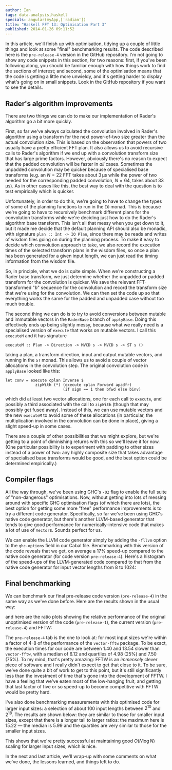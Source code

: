 ```yaml
---
author: Ian
tags: data-analysis,haskell
specials: angular(myApp,['radian'])
title: "Haskell FFT 13: Optimisation Part 3"
published: 2014-01-26 09:11:52
---
```


In this article, we'll finish up with optimisation, tidying up a
couple of little things and look at some "final" benchmarking results.
The code described here is the `pre-release-4` version in the GitHub
repository.  I'm not going to show any code snippets in this section,
for two reasons: first, if you've been following along, you should be
familiar enough with how things work to find the sections of interest;
and second, some of the optimisation means that the code is getting a
little more unwieldy, and it's getting harder to display what's going
on in small snippets.  Look in the GitHub repository if you want to
see the details.

<!--MORE-->

## Rader's algorithm improvements

There are two things we can do to make our implementation of Rader's
algorithm go a bit more quickly.

First, so far we've always calculated the convolution involved in
Rader's algorithm using a transform for the next power-of-two size
greater than the actual convolution size.  This is based on the
observation that powers of two usually have a pretty efficient FFT
plan.  It also allows us to avoid recursive calls to Rader's algorithm
if we end up with a convolution transform size that has large prime
factors.  However, obviously there's no reason to expect that the
padded convolution will be faster in *all* cases.  Sometimes the
unpadded convolution may be quicker because of specialised base
transforms (e.g. an $N=22$ FFT takes about 3&thinsp;&mu;s while the
power of two needed for the corresponding padded convolution, $N=64$,
takes about 33&thinsp;&mu;s).  As in other cases like this, the best
way to deal with the question is to test empirically which is quicker.

Unfortunately, in order to do this, we're going to have to change the
types of some of the planning functions to run in the `IO` monad.
This is because we're going to have to recursively benchmark different
plans for the convolution transforms while we're deciding just how to
do the Rader's algorithm base transform.  This isn't all that messy
when you get down to it, but it made me decide that the default
planning API should also be monadic, with signature `plan :: Int -> IO
Plan`, since there may be reads and writes of wisdom files going on
during the planning process.  To make it easy to decide which
convolution approach to take, we also record the execution times of
the selected transform plans in the wisdom files, so once a plan has
been generated for a given input length, we can just read the timing
information from the wisdom file.

So, in principle, what we do is quite simple.  When we're constructing
a Rader base transform, we just determine whether the unpadded or
padded transform for the convolution is quicker.  We save the relevant
FFT-transformed "$b$" sequence for the convolution and record the
transform size that we're using for the convolution.  We can then set
the code up so that everything works the same for the padded and
unpadded case without too much trouble.

The second thing we can do is to try to avoid conversions between
mutable and immutable vectors in the `RaderBase` branch of
`applyBase`.  Doing this effectively ends up being slightly messy,
because what we really need is a specialised version of `execute` that
works on mutable vectors.  I call this `executeM` and it has signature

~~~~ {.haskell}
executeM :: Plan -> Direction -> MVCD s -> MVCD s -> ST s ()
~~~~

taking a plan, a transform direction, input and output mutable
vectors, and running in the `ST` monad.  This allows us to avoid a
couple of vector allocations in the convolution step.  The original
convolution code in `applyBase` looked like this:

~~~~ {.haskell}
let conv = execute cplan Inverse $
             zipWith (*) (execute cplan Forward apadfr)
                         (if sign == 1 then bfwd else binv)
~~~~

which did at least two vector allocations, one for each call to
`execute`, and possibly a third associated with the call to `zipWith`
(though that may possibly get fused away).  Instead of this, we can
use mutable vectors and the new `executeM` to avoid some of these
allocations (in particular, the multiplication involved in the
convolution can be done in place), giving a slight speed-up in some
cases.

There are a couple of other possibilities that we might explore, but
we're getting to a point of diminishing returns with this so we'll
leave it for now.  (One particular possibility is to experiment with
padding to other sizes instead of a power of two: any highly composite
size that takes advantage of specialised base transforms would be
good, and the best option could be determined empirically.)

## Compiler flags

All the way through, we've been using GHC's `-O2` flag to enable the
full suite of "non-dangerous" optimisations.  Now, without getting
into lots of messing around with specific GHC optimisation flags (of
which there are lots), the best option for getting some more "free"
performance improvements is to try a different code generator.
Specifically, so far we've been using GHC's native code generator, but
there's another LLVM-based generator that tends to give good
performance for numerically-intensive code that makes a lot of use of
`Vector`s.  Sounds perfect for us.

We can enable the LLVM code generator simply by adding the `-fllvm`
option to the `ghc-options` field in our Cabal file.  Benchmarking
with this version of the code reveals that we get, on average a 17%
speed-up compared to the native code generator (for code version
`pre-release-4`).  Here's a histogram of the speed-ups of the
LLVM-generated code compared to that from the native code generator
for input vector lengths from 8 to 1024:

<plot-data name="llvm" format="csv" cols="ratio"
           src="/blog/posts/2014/01/26/data-analysis-fft-13/llvm-ratio.dat">
</plot-data>

<plot width=800 aspect=1.6 font-size=16
      axis-x-label="LLVM/Native execution time ratio" axis-y-label="Frequency"
      fill="blue" fill-opacity="0.3" stroke="none" bar-width="-1px">
  <bars hist="[[histogram(llvm.ratio, 50)]]"
        x="[[hist.centres]]" y="[[hist.counts]]"></bars>
</plot>

## Final benchmarking

We can benchmark our final pre-release code version (`pre-release-4`)
in the same way as we've done before.  Here are the results shown in
the usual way:

<plot-data name="dat" format="csv" separator=" "
           src="/blog/posts/2014/01/26/data-analysis-fft-13/benchmark-5.dat">
</plot-data>

<plot width=800 aspect=1.6 font-size=16 range-x="8,1100"
      axis-x-label="Input length" axis-y-label="Time"
      axis-x-transform="log" ui-axis-x-transform
      axis-y-transform="log" ui-axis-y-transform
      axis-x-ticks="[[[[8,'8'],[16,'16'],[32,'32'],[64,'64'],[128,'128'],[256,'256'],[512,'512'],[1024,'1024']]]]"
      axis-y-ticks="[[[[1,'1&thinsp;&mu;s'],[10,'10&thinsp;&mu;s'],[100,'100&thinsp;&mu;s']]]]"
      axis-x-end-tick-size=0 oxs="[[seqStep(8,1024,4)]]">
  <legend order="FFT|FFTW|O(N log N)">
  </legend>
  <plot-options stroke-width=1.5 stroke="black">
    <lines label="O(N log N)" x="[[oxs]]" y="[[0.02*x*log(x)]]"></lines>
    <lines x="[[oxs]]" y="[[0.01*x*log(x)]]"></lines>
  </plot-options>
  <plot-options stroke-width=2>
    <lines label="FFT" stroke="green" x="[[dat.Size]]" y="[[dat.FFT]]"></lines>
    <lines label="FFTW" stroke="blue" x="[[dat.Size]]" y="[[dat.FFTW]]"></lines>
  <plot-options>
</plot>

and here are the ratio plots showing the relative performance of the
original unoptimised version of the code (`pre-release-1`), the
current version (`pre-release-4`) and FFTW:

<plot-data name="ratios" format="csv"
           src="/blog/posts/2014/01/26/data-analysis-fft-13/ratios.dat">
</plot-data>

<plot-stack width=800 aspect=1.6>
  <plot title="pre-release-1" font-size=16
        axis-x-label="FFT/FFTW execution time ratio" axis-y-label="Frequency"
        fill="blue" fill-opacity="0.3" stroke="none" bar-width="-1px">
    <bars hist="[[histogram(ratios.rel2, 50)]]"
          x="[[hist.centres]]" y="[[hist.counts]]"></bars>
  </plot>
  <plot title="pre-release-4" font-size=16
        axis-x-label="FFT/FFTW execution time ratio" axis-y-label="Frequency"
        fill="blue" fill-opacity="0.3" stroke="none" bar-width="-1px">
    <bars hist="[[histogram(ratios.rel4, 50)]]"
          x="[[hist.centres]]" y="[[hist.counts]]"></bars>
  </plot>
  <plot title="Speed-up" font-size=16
        axis-x-label="Execution time speed-up" axis-y-label="Frequency"
        fill="blue" fill-opacity="0.3" stroke="none" bar-width="-1px">
    <bars hist="[[histogram(ratios.speedup, 50)]]"
          x="[[hist.centres]]" y="[[hist.counts]]"></bars>
  </plot>
</plot-stack>

The `pre-release-4` tab is the one to look at: for most input sizes
we're within a factor of 4-8 of the performance of the `vector-fftw`
package.  To be exact, the execution times for our code are between
1.40 and 13.54 slower than `vector-fftw`, with a median of 6.12 and
quartiles of 4.98 (25%) and 7.50 (75%).  To my mind, that's pretty
amazing: FFTW is an *immensely* clever piece of software and I really
didn't expect to get that close to it.  To be sure, we've done quite a
bit of work to get to this point, but it's still significantly less
than the investment of time that's gone into the development of FFTW.
I have a feeling that we've eaten most of the low-hanging fruit, and
getting that last factor of five or so speed-up to become competitive
with FFTW would be pretty hard.

I've also done benchmarking measurements with this optimised code for
larger input sizes: a selection of about 100 input lengths between
$2^{10}$ and $2^{18}$.  The results are shown below: they are similar
to those for smaller input sizes, except that there is a longer tail
to larger ratios: the maximum here is 15.22 &mdash; the median is 5.99
and the quartiles are very similar to those for the smaller input
sizes.

<plot-data name="big" format="csv" separator=" "
           src="/blog/posts/2014/01/26/data-analysis-fft-13/benchmark-5-big.dat">
</plot-data>

<plot width=800 aspect=1.6 font-size=16 range-x="1024,262144"
      axis-x-label="Input length" axis-y-label="Time"
      axis-x-transform="log" ui-axis-x-transform
      axis-y-transform="log" ui-axis-y-transform
      axis-x-ticks="[[[[1024,'1K'],[4096,'4K'],[16384,'16K'],[65536,'64K'],[262144,'256K']]]]"
      axis-y-ticks="[[[[1,'1&thinsp;&mu;s'],[10,'10&thinsp;&mu;s'],[100,'100&thinsp;&mu;s']]]]"
      axis-x-end-tick-size=0 oxs="[[seqStep(1024,262144,256)]]">
  <legend order="FFT|FFTW|O(N log N)">
  </legend>
  <plot-options stroke-width=1.5 stroke="black">
    <lines label="O(N log N)" x="[[oxs]]" y="[[0.02*x*log(x)]]"></lines>
    <lines x="[[oxs]]" y="[[0.01*x*log(x)]]"></lines>
  </plot-options>
  <plot-options stroke-width=2>
    <lines label="FFT" stroke="green" x="[[big.Size]]" y="[[big.FFT]]"></lines>
    <lines label="FFTW" stroke="blue" x="[[big.Size]]" y="[[big.FFTW]]"></lines>
  <plot-options>
</plot>

<plot-data name="bigratios" format="csv"
           src="/blog/posts/2014/01/26/data-analysis-fft-13/ratios-big.dat">
</plot-data>

<plot width=800 aspect=1.6 font-size=16
      axis-x-label="FFT/FFTW execution time ratio" axis-y-label="Frequency"
      fill="blue" fill-opacity="0.3" stroke="none" bar-width="-1px">
  <bars hist="[[histogram(ratios.rel4, 50)]]"
        x="[[hist.centres]]" y="[[hist.counts]]"></bars>
</plot>

This shows that we're pretty successful at maintaining good $O(N \log
N)$ scaling for larger input sizes, which is nice.

In the next and last article, we'll wrap-up with some comments on what
we've done, the lessons learned, and things left to do.
